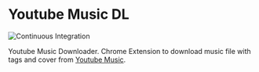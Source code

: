 # Youtube Music DL

![Continuous Integration](https://github.com/dougppaz/youtube-music-dl/workflows/Continuous%20Integration/badge.svg)

Youtube Music Downloader. Chrome Extension to download music file with tags and cover from [Youtube Music](https://music.youtube.com).
